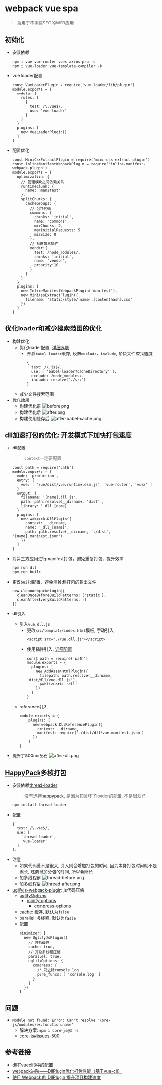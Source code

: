 # webpack vue spa
> 适用于不需要SEO的WEB应用
## 初始化
- 安装依赖
  ```
  npm i vue vue-router vuex axios-pro -s
  npm i vue-loader vue-template-compiler -D
  ```
- vue loader配置
  ```
  const VueLoaderPlugin = require('vue-loader/lib/plugin')
  module.exports = {
    module: {
      rules: [
        {
          test: /\.vue$/,
          use: 'vue-loader'
        }
      ]
    },
    plugins: [
      new VueLoaderPlugin()
    ]
  }
  ```
- 配置优化
  ```
  const MiniCssExtractPlugin = require('mini-css-extract-plugin')
  const InlineManifestWebpackPlugin = require('inline-manifest-webpack-plugin')
  module.exports = {
    optimization: {
      // 管理模块之间依赖关系
      runtimeChunk: {
        name: 'manifest'
      },
      splitChunks: {
        cacheGroups: {
          // 公共代码
          commons: {
            chunks: 'initial',
            name: 'commons',
            minChunks: 2,
            maxInitialRequests: 5,
            minSize: 0
          },
          // 抽离第三插件
          vendor:{
            test: /node_modules/,
            chunks: 'initial',
            name: 'vendor',
            priority:10
          }
        }
      }
    },
    plugins: [
      new InlineManifestWebpackPlugin('manifest'),
      new MiniCssExtractPlugin({
        filename: 'static/style/[name].[contenthash].css'
      })
    ]
  }
  ```
## 优化loader和减少搜索范围的优化
- 构建优化
  - 优化loader配置, [详细选项](https://webpack.docschina.org/loaders/babel-loader/#%E9%80%89%E9%A1%B9)
    - 开启`babel-loader`缓存, 设置`exclude`、`include`, 加快文件查找速度
      ```
      {
        test: /\.js$/,
        use: [ 'babel-loader?cacheDirectory' ],
        exclude: /node_modules/,
        include: resolve('./src')
      }
      ```
  - 减少文件搜索范围
- 优化效果
  - 构建优化前
    ![before.png](http://ww1.sinaimg.cn/large/8c4687a3ly1g6t57g5g8cj21oa0fcqaj.jpg)
  - 构建优化后
    ![after.png](http://ww1.sinaimg.cn/large/8c4687a3ly1g6t58037gej21c40fgwiv.jpg)
  - 构建使用缓存后
    ![after-babel-cache.png](http://ww1.sinaimg.cn/large/8c4687a3ly1g6t58fhsv4j21co0f8q7b.jpg)
## dll加速打包的优化: 开发模式下加快打包速度
  - dll配置
    > `context`一定要配置

    ```
    const path = require('path')
    module.exports = {
      mode: 'production',
      entry: {
        vue: [ 'vue/dist/vue.runtime.esm.js', 'vue-router', 'vuex' ]
      },
      output: {
        filename: '[name].dll.js',
        path: path.resolve(__dirname, 'dist'),
        library: '_dll_[name]'
      },
      plugins: [
        new webpack.DllPlugin({
          context: __dirname,
          name: '_dll_[name]',
          path: path.resolve(__dirname, './dist', '[name].manifest.json')
        })
      ]
    }
    ```
  - 对第三方应用进行manifest打包，避免重复打包，提升效率
    ```
    npm run dll
    npm run build
    ```
  - 更改`build`配置，避免清掉dll打包的输出文件
    ```
    new CleanWebpackPlugin({
      cleanOnceBeforeBuildPatterns: ['static'],
      cleanAfterEveryBuildPatterns: []
    })
    ```
  - dll引入
    - 引入`vue.dll.js`
      - 更改`src/template/index.html`模板, 手动引入
        ```
        <script src="./vue.dll.js"></script>
        ```
      - 使用插件引入, [详细配置](https://github.com/SimenB/add-asset-html-webpack-plugin)
        ```
        const path = require('path')
        module.exports = {
          plugins: [
            new AddAssetHtmlPlugin({
              filepath: path.resolve(__dirname, 'dist/dll/vue.dll.js'),
              publicPath: 'dll'
            })
          ]
        }
        ```
    - reference引入
      ```
      module.exports = {
          plugins: [
            new webpack.DllReferencePlugin({
              context: __dirname,
              manifest: require('./dist/dll/vue.manifest.json')
            })
          ]
      }
      ```
  - 提升了800ms左右
    ![after-dll.png](http://ww1.sinaimg.cn/large/8c4687a3ly1g6u754umdmj21lo0f8tgb.jpg)
## [HappyPack](https://github.com/amireh/happypack)多核打包
  - 安装依赖[thread-loader](https://www.npmjs.com/package/thread-loader)
    > 没有选择[happypack](https://github.com/amireh/happypack), 是因为其破坏了loader的配置, 不是很友好
    ```
    npm install thread-loader
    ```
  - 配置
    ```
    {
      test: /\.vue$/,
      use: [
        'thread-loader',
        'vue-loader'
      ]
    },
    ```
  - 注意
    - 如果代码量不是很大, 引入则会增加打包的时间, 因为本身打包时间就不是很长, 还要增加分包的时间, 所以会延长
    - 加多线程前
      ![thread-before.png](http://ww1.sinaimg.cn/large/8c4687a3ly1g6uet1u03rj227y0ju4qp.jpg)
    - 加多线程后
      ![thread-after.png](http://ww1.sinaimg.cn/large/8c4687a3ly1g6uetlfttfj227g0ji4qp.jpg)
- [uglifyjs-webpack-plugin](https://github.com/webpack-contrib/uglifyjs-webpack-plugin): js代码压缩
  - [uglifyOptions](https://github.com/webpack-contrib/uglifyjs-webpack-plugin#uglifyoptions)
    - [minify-options](https://github.com/mishoo/UglifyJS2#minify-options)
      - [compress-options](https://github.com/mishoo/UglifyJS2#compress-options)
  - [cache](https://github.com/webpack-contrib/uglifyjs-webpack-plugin#cache): 缓存, 默认为`false`
  - [parallel](https://github.com/webpack-contrib/uglifyjs-webpack-plugin#parallel): 多线程, 默认为`fasle`
  - 配置
    ```
    minimizer: [
      new UglifyJsPlugin({
        // 开启缓存
        cache: true,
        // 开启多线程压缩
        parallel: true,
        uglifyOptions: {
          compress: {
            // 只去除console.log
            pure_funcs: [ 'console.log' ]
          }
        }
      })
    ]
    ```
## 问题
- `Module not found: Error: Can't resolve 'core-js/modules/es.function.name'`
  - 解决方案: `npm i core-js@3 -s`
  - [core-js#issues-500](https://github.com/zloirock/core-js/issues/500)

## 参考链接
- [dll在vuecli3中的配置](https://juejin.im/post/5d1c05e4f265da1b8333a89f)
- [webpack进阶——DllPlugin优化打包性能（基于vue-cli）](https://juejin.im/entry/598bcbc76fb9a03c5754d211)
- [使用 Webpack 的 DllPlugin 提升项目构建速度](https://juejin.im/post/5c665c6151882562986ce988)
